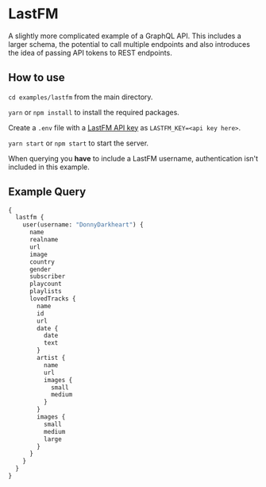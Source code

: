 # LastFM

A slightly more complicated example of a GraphQL API. This includes a larger schema, the potential to call multiple endpoints and also introduces the idea of passing API tokens to REST endpoints.

## How to use
`cd examples/lastfm` from the main directory.

`yarn` or `npm install` to install the required packages.

Create a `.env` file with a [LastFM API key](https://www.last.fm/api/account/create) as `LASTFM_KEY=<api key here>`.

`yarn start` or `npm start` to start the server.

When querying you **have** to include a LastFM username, authentication isn't included in this example.

## Example Query
```graphql
{
  lastfm {
    user(username: "DonnyDarkheart") {
      name
      realname
      url
      image
      country
      gender
      subscriber
      playcount
      playlists
      lovedTracks {
        name
        id
        url
        date {
          date
          text
        }
        artist {
          name
          url
          images {
            small
            medium
          }
        }
        images {
          small
          medium
          large
        }
      }
    }
  }
}
```